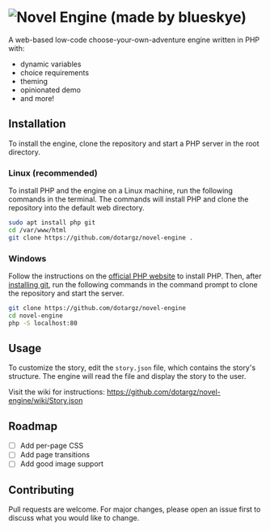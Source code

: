 # ![Novel Engine (made by blueskye)](https://github.com/dotargz/novel-engine/assets/57809064/474ac615-8c1f-42c9-979d-d1faecee2f58)

A web-based low-code choose-your-own-adventure engine written in PHP with:
- dynamic variables
- choice requirements
- theming
- opinionated demo
- and more!

## Installation

To install the engine, clone the repository and start a PHP server in the root directory.

### Linux (recommended)
To install PHP and the engine on a Linux machine, run the following commands in the terminal. The commands will install PHP and clone the repository into the default web directory.
```bash
sudo apt install php git
cd /var/www/html
git clone https://github.com/dotargz/novel-engine .
```

### Windows
Follow the instructions on the [official PHP website](https://www.php.net/manual/en/install.windows.tools.php) to install PHP. Then, after [installing git](https://git-scm.com/), run the following commands in the command prompt to clone the repository and start the server.

```bash
git clone https://github.com/dotargz/novel-engine
cd novel-engine
php -S localhost:80
```

## Usage

To customize the story, edit the `story.json` file, which contains the story's structure. The engine will read the file and display the story to the user.

Visit the wiki for instructions: https://github.com/dotargz/novel-engine/wiki/Story.json

## Roadmap

- [ ] Add per-page CSS
- [ ] Add page transitions
- [ ] Add good image support

## Contributing

Pull requests are welcome. For major changes, please open an issue first to discuss what you would like to change.
